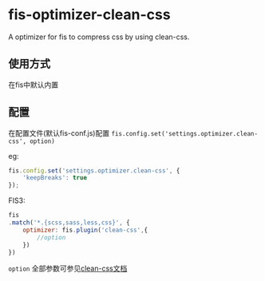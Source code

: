 # fis-optimizer-clean-css

A optimizer for fis to compress css by using clean-css.

## 使用方式 

在fis中默认内置

## 配置

在配置文件(默认fis-conf.js)配置 `fis.config.set('settings.optimizer.clean-css', option)`

eg:

```javascript
fis.config.set('settings.optimizer.clean-css', {
    'keepBreaks': true
});
```

FIS3:
```js
fis
.match('*.{scss,sass,less,css}', {
    optimizer: fis.plugin('clean-css',{
        //option
    })
})
```

`option` 全部参数可参见[clean-css文档](https://github.com/GoalSmashers/clean-css#how-to-use-clean-css-programmatically)

